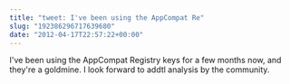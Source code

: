 ```yaml
---
title: "tweet: I've been using the AppCompat Re"
slug: "192386296717639680"
date: "2012-04-17T22:57:22+00:00"
---
```

I've been using the AppCompat Registry keys for a few months now, and they're a goldmine. I look forward to addtl analysis by the community.